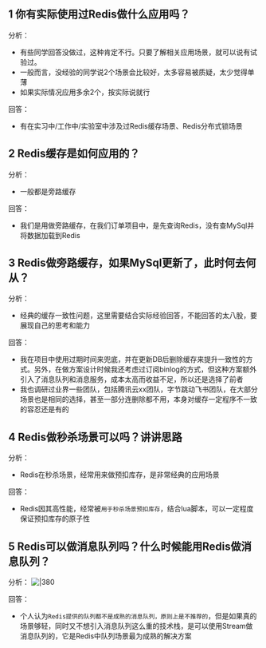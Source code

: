 
## 1 你有实际使用过Redis做什么应用吗？

分析：
- 有些同学回答没做过，这种肯定不行。只要了解相关应用场景，就可以说有试验过。
- 一般而言，没经验的同学说2个场景会比较好，太多容易被质疑，太少觉得单薄
- 如果实际情况应用多余2个，按实际说就行

回答：
- 有在实习中/工作中/实验室中涉及过Redis缓存场景、Redis分布式锁场景

## 2 Redis缓存是如何应用的？

分析：
- 一般都是旁路缓存

回答：
- 我们是用做旁路缓存，在我们订单项目中，是先查询Redis，没有查MySql并将数据加载到Redis

## 3 Redis做旁路缓存，如果MySql更新了，此时何去何从？

分析：
- 经典的缓存一致性问题，这里需要结合实际经验回答，不能回答的太八股，要展现自己的思考和能力

回答：
- 我在项目中使用过期时间来兜底，并在更新DB后删除缓存来提升一致性的方式。另外，在做方案设计时候我还考虑过订阅binlog的方式，但这种方案额外引入了消息队列和消息服务，成本太高而收益不足，所以还是选择了前者
- 我也调研过业界一些团队，包括腾讯云xx团队，字节跳动飞书团队，在大部分场景也是相同的选择，甚至一部分连删除都不用，本身对缓存一定程序不一致的容忍还是有的

## 4 Redis做秒杀场景可以吗？讲讲思路

分析：
- Redis在秒杀场景，经常用来做预扣库存，是非常经典的应用场景

回答：
- Redis因其高性能，经常被`用于秒杀场景预扣库存`，结合lua脚本，可以一定程度保证预扣库存的原子性

## 5 Redis可以做消息队列吗？什么时候能用Redis做消息队列？

分析：
![|380](https://my-obsidian-image.oss-cn-guangzhou.aliyuncs.com/2024/04/e896415e9950309b1b82dfe614279e90.png)

回答：
- 个人认为`Redis提供的队列都不是成熟的消息队列，原则上是不推荐的`，但是如果真的场景够轻，同时又不想引入消息队列这么重的技术栈，是可以使用Stream做消息队列的，它是Redis中队列场景最为成熟的解决方案

